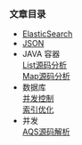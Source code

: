 ### 文章目录
- [ElasticSearch](https://github.com/Qirui0805/Personal-Blog/blob/master/java_web/Elastic%20Search%20%26%20Java%E5%AE%A2%E6%88%B7%E7%AB%AF.md)    
- [JSON](https://github.com/Qirui0805/Personal-Blog/blob/master/JAVA%E6%93%8D%E4%BD%9CJSON%E5%AD%97%E7%AC%A6%E4%B8%B2)
- JAVA 容器  
  [List源码分析](https://github.com/Qirui0805/Personal-Blog/blob/master/JAVA%E5%AE%B9%E5%99%A8/List.md)  
  [Map源码分析](https://github.com/Qirui0805/Personal-Blog/blob/master/JAVA%E5%AE%B9%E5%99%A8/Map.md)
- 数据库  
  [并发控制](https://github.com/Qirui0805/Personal-Blog/blob/master/%E6%95%B0%E6%8D%AE%E5%BA%93/%E5%B9%B6%E5%8F%91%E6%8E%A7%E5%88%B6.md)  
  [索引优化](https://github.com/Qirui0805/Personal-Blog/blob/master/%E6%95%B0%E6%8D%AE%E5%BA%93/%E7%B4%A2%E5%BC%95%E4%BC%98%E5%8C%96.md)
- 并发  
  [AQS源码解析](https://github.com/Qirui0805/Personal-Blog/blob/master/%E5%B9%B6%E5%8F%91/Abstract%20Queue%20Synchronizer%E6%BA%90%E7%A0%81.md)

